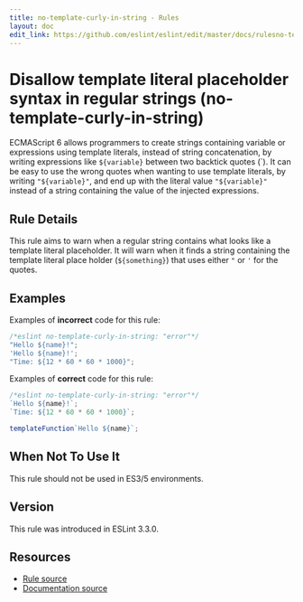```yaml
---
title: no-template-curly-in-string - Rules
layout: doc
edit_link: https://github.com/eslint/eslint/edit/master/docs/rulesno-template-curly-in-string.md
---
```

<!-- Note: No pull requests accepted for this file. See README.md in the root directory for details. -->
# Disallow template literal placeholder syntax in regular strings (no-template-curly-in-string)

ECMAScript 6 allows programmers to create strings containing variable or expressions using template literals, instead of string concatenation, by writing expressions like `${variable}` between two backtick quotes (\`). It can be easy to use the wrong quotes when wanting to use template literals, by writing `"${variable}"`, and end up with the literal value `"${variable}"` instead of a string containing the value of the injected expressions.


## Rule Details

This rule aims to warn when a regular string contains what looks like a template literal placeholder. It will warn when it finds a string containing the template literal place holder (`${something}`) that uses either `"` or `'` for the quotes.

## Examples

Examples of **incorrect** code for this rule:

```js
/*eslint no-template-curly-in-string: "error"*/
"Hello ${name}!";
'Hello ${name}!';
"Time: ${12 * 60 * 60 * 1000}";
```

Examples of **correct** code for this rule:

```js
/*eslint no-template-curly-in-string: "error"*/
`Hello ${name}!`;
`Time: ${12 * 60 * 60 * 1000}`;

templateFunction`Hello ${name}`;
```

## When Not To Use It

This rule should not be used in ES3/5 environments.

## Version

This rule was introduced in ESLint 3.3.0.

## Resources

* [Rule source](https://github.com/eslint/eslint/tree/master/lib/rules/no-template-curly-in-string.js)
* [Documentation source](https://github.com/eslint/eslint/tree/master/docs/rules/no-template-curly-in-string.md)
